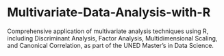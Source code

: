 # Multivariate-Data-Analysis-with-R
Comprehensive application of multivariate analysis techniques using R, including Discriminant Analysis, Factor Analysis, Multidimensional Scaling, and Canonical Correlation, as part of the UNED Master’s in Data Science.
